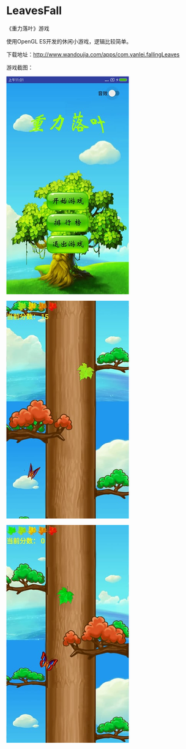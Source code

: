 # LeavesFall
《重力落叶》游戏

使用OpenGL ES开发的休闲小游戏，逻辑比较简单。

下载地址：http://www.wandoujia.com/apps/com.yanlei.fallingLeaves


游戏截图：

![Image text](image/cd7676f3a9657018b2bf9077b37d4fba_320_570.jpeg)

![Image text](image/0fec666660e4bffa9928fc4a79251dbc_320_569.jpeg)

![Image text](image/09d6ddfecdfe7ff08eaaa64d38cf91b1_320_569.jpeg)
